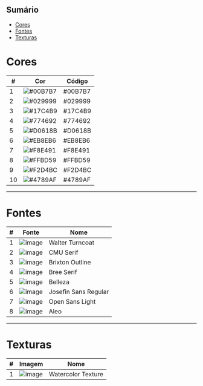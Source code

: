 ## Sumário
- [Cores](#cores)
- [Fontes](#fontes)
- [Texturas](#texturas)

# Cores

| # | Cor | Código |
|---|-----|--------|
| 1 | ![#00B7B7](https://user-images.githubusercontent.com/57373602/126238324-15d93b9d-2496-4bc8-9075-27c487f7e894.png) | #00B7B7 |
| 2 | ![#029999](https://user-images.githubusercontent.com/57373602/126238494-260f8a1d-23de-4f19-82f5-85c5b236903e.png) | #029999 |
| 3 | ![#17C4B9](https://user-images.githubusercontent.com/57373602/126241504-157b959d-fd1e-42de-89f9-35a4994c8ad6.png) | #17C4B9 |
| 4 | ![#774692](https://user-images.githubusercontent.com/57373602/126238411-16ab142c-4175-4cd4-ada4-62c0da1529d4.png) | #774692 |
| 5 | ![#D0618B](https://user-images.githubusercontent.com/57373602/126238550-eb48f356-112a-410d-833b-ccd95f83d209.png) | #D0618B |
| 6 | ![#EB8EB6](https://user-images.githubusercontent.com/57373602/126240831-89f605dd-96f2-4a5b-a82c-5ac1670c055a.png) | #EB8EB6 |
| 7 | ![#F8E491](https://user-images.githubusercontent.com/57373602/126241303-c3b7a8d1-2dfb-4110-a762-ca7ff4f6a8e2.png) | #F8E491 |
| 8 | ![#FFBD59](https://user-images.githubusercontent.com/57373602/126241593-6ca41683-e8bd-463b-8779-c3fc59cd4de3.png) | #FFBD59 |
| 9 | ![#F2D4BC](https://user-images.githubusercontent.com/57373602/126244395-6ae91b31-40f6-4fd4-ad4e-19871775b979.png) | #F2D4BC |
| 10 | ![#4789AF](https://user-images.githubusercontent.com/57373602/126241394-9b9d6698-a5b0-4e0c-b819-a2883aa9dcc9.png) | #4789AF |

----
# Fontes


| # | Fonte | Nome |
|---|---|---|
| 1 | ![image](https://user-images.githubusercontent.com/57373602/126241867-0fb93d45-3476-4175-b0df-1647a6b4f183.png) | Walter Turncoat |
| 2 | ![image](https://user-images.githubusercontent.com/57373602/126242103-7c64a3ca-f045-4700-b1d8-a896829e6f2c.png) | CMU Serif |
| 3 | ![image](https://user-images.githubusercontent.com/57373602/126242266-a97b2164-0c0b-4f2d-90e0-bcaff6addfb0.png) | Brixton Outline |
| 4 |![image](https://user-images.githubusercontent.com/57373602/126242437-4c6ec356-6996-4d7e-8955-262782bbf36c.png) | Bree Serif |
| 5 |![image](https://user-images.githubusercontent.com/57373602/126242557-a9bb4b36-d3cc-4e6f-bd92-55d7f4474320.png)| Belleza |
| 6 | ![image](https://user-images.githubusercontent.com/57373602/126241978-9e161e7e-2e65-47d1-a787-4a3478172f68.png) | Josefin Sans Regular |
| 7 |![image](https://user-images.githubusercontent.com/57373602/126242675-ca9919f2-945c-4517-87e4-76c0cdbd8e72.png)| Open Sans Light |
| 8 |![image](https://user-images.githubusercontent.com/57373602/126242755-af468f3e-f53c-44a6-913b-2109d729d55a.png)| Aleo |

----
# Texturas


| # | Imagem | Nome |
|---|----|----|
| 1 | ![image](https://user-images.githubusercontent.com/57373602/126242925-193f0725-4584-44f0-9d83-f5a878407ea8.png) | Watercolor Texture |
